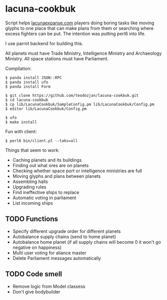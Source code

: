 lacuna-cookbuk
==============

Script helps [lacunaexpanse.com](https://us1.lacunaexpanse.com/) players doing boring tasks like moving glyphs to one place that can make plans from them or searching where excess fighters can be put. The intention was putting perl6 into life. 

I use parrot backend for building this. 

All planets must have Trade Ministry, Intelligence Ministry and Archaeology Ministry. All space stations must have Parliament.

Compilation:
```
$ panda install JSON::RPC
$ panda install ufo
$ panda install Form 

$ git clone https://github.com/teodozjan/lacuna-cookbuk.git
$ cd lacuna-cookbuk
$ cp lib/LacunaCookbuk/SampleConfig.pm lib/LacunaCookbuk/Config.pm 
$ editor lib/LacunaCookbuk/Config.pm 

$ ufo
$ make install
```

Fun with client:
```
$ perl6 bin/client.pl --taks=all
```

Things that seem to work:
- Caching planets and its buildings
- Finding out what ores are on planets
- Checking whether space port or intelligence ministries are full
- Moving glyphs and plans between planets
- Assembling halls
- Upgrading rules
- Find ineffective ships to replace
- Automatic voting in parliament
- List incoming ships
 

## TODO Functions
- Specify different upgrade order for different planets
- Autobalance supply chains (send to home planet)
- Autobalance home planet (if all supply chains will become 0 it won't go negative on happiness)
- Multi user voting for aliance master
- Delete Parliament messages automatically

## TODO Code smell
- Remove logic from Model classess
- Don't give bodybuilder
